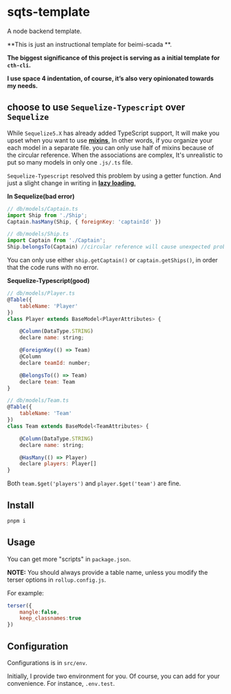 # sqts-template

A node backend template.

 **This is just an instructional template for beimi-scada **.

**The biggest significance of this project is serving as a initial template for `cth-cli`.**

**I use space 4 indentation, of course, it’s also very opinionated towards my needs.** 



## choose to use `Sequelize-Typescript` over `Sequelize`

While `Sequelize5.X` has already added TypeScript support, It will make you upset when you want to use [**mixins**.](https://sequelize.org/docs/v6/core-concepts/assocs/#special-methodsmixins-added-to-instances) In other words, if you organize your each model in a separate file.  you can only use half of mixins because of the circular reference.  When the associations are complex, It's unrealistic to put so many models in only one `.js/.ts` file.

`Sequelize-Typescript` resolved this problem by using a getter function. And just a slight change in writing in  [**lazy loading**.](https://sequelize.org/docs/v6/core-concepts/assocs/#fetching-associations---eager-loading-vs-lazy-loading) 

**In Sequelize(bad error)**

```js
// db/models/Captain.ts
import Ship from './Ship';
Captain.hasMany(Ship, { foreignKey: 'captainId' })

// db/models/Ship.ts
import Captain from './Captain';
Ship.belongsTo(Captain) //circular reference will cause unexpected problems. The code will throw errors.
```

You can only use either `ship.getCaptain()` or `captain.getShips()`, in order that the code runs with no error.

**Sequelize-Typescript(good)**

```js
// db/models/Player.ts
@Table({
    tableName: 'Player'
})
class Player extends BaseModel<PlayerAttributes> {

    @Column(DataType.STRING)
    declare name: string;

    @ForeignKey(() => Team)
    @Column
    declare teamId: number;

    @BelongsTo(() => Team)
    declare team: Team
}

// db/models/Team.ts
@Table({
    tableName: 'Team'
})
class Team extends BaseModel<TeamAttributes> {

    @Column(DataType.STRING)
    declare name: string;

    @HasMany(() => Player)
    declare players: Player[]
}
```

Both `team.$get('players')` and `player.$get('team')` are fine.

## Install

```bash
pnpm i
```



## Usage

You can get more "scripts" in  `package.json`.

**NOTE:** You should always provide a table name, unless you modify the terser options in `rollup.config.js`.

For example:

```js
terser({
    mangle:false,
    keep_classnames:true
})
```



## Configuration

Configurations is in `src/env`.

Initially, I provide two environment for you. Of course,  you can add for your convenience. For instance, `.env.test`.

